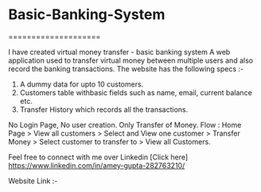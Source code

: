 # Basic-Banking-System
====================

I have created virtual money transfer - basic banking system A web
application used to transfer virtual money between multiple users and
also record the banking transactions. The website has the following specs :- 

1. A dummy data for upto 10 customers.
2. Customers table withbasic fields such as name, email, current balance etc. 
3. Transfer History which records all the transactions.

No Login Page, No user creation. Only Transfer of Money. Flow : Home
Page \> View all customers \> Select and View one customer \> Transfer
Money \> Select customer to transfer to \> View all Customers.

Feel free to connect with me over Linkedin [Click
here]  https://www.linkedin.com/in/amey-gupta-282763210/

Website Link :- 

